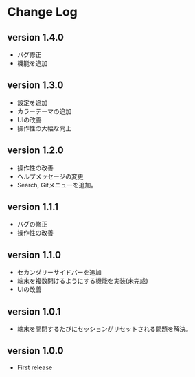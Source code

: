# Change Log

## version 1.4.0

- バグ修正
- 機能を追加

## version 1.3.0

- 設定を追加
- カラーテーマの追加
- UIの改善
- 操作性の大幅な向上

## version 1.2.0

- 操作性の改善
- ヘルプメッセージの変更
- Search, Gitメニューを追加。

## version 1.1.1

- バグの修正
- 操作性の改善

## version 1.1.0

- セカンダリーサイドバーを追加
- 端末を複数開けるようにする機能を実装(未完成)
- UIの改善

## version 1.0.1

- 端末を開閉するたびにセッションがリセットされる問題を解決。

## version 1.0.0

- First release
